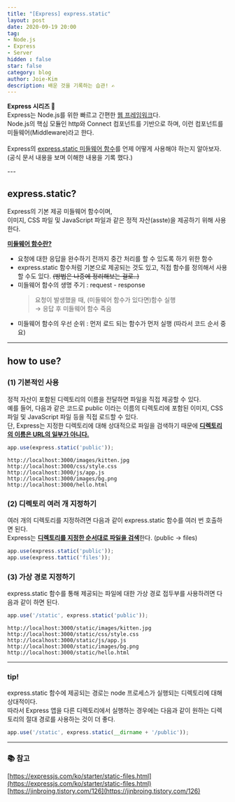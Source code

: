 ```yaml
---
title: "[Express] express.static"
layout: post
date: 2020-09-19 20:00
tag:
- Node.js
- Express
- Server
hidden : false
star: false
category: blog
author: Joie-Kim
description: 배운 것을 기록하는 습관! ✍️
---
```

<p>
<b>Express 시리즈 🐤</b><br>
Express는 Node.js를 위한 빠르고 간편한 <u>웹 프레임워크</u>다.<br>
Node.js의 핵심 모듈인 http와 Connect 컴포넌트를 기반으로 하며, 이런 컴포넌트를 미들웨어(Middleware)라고 한다.<br>
<br>
Express의 <u>express.static 미들웨어 함수</u>를 언제 어떻게 사용해야 하는지 알아보자.<br>
(공식 문서 내용을 보며 이해한 내용을 기록 했다.)
</p>
---

## express.static?

Express의 기본 제공 미들웨어 함수이며,<br>
이미지, CSS 파일 및 JavaScript 파일과 같은 정적 자산(asste)을 제공하기 위해 사용한다.

<u><b>미들웨어 함수란?</b></u>

 - 요청에 대한 응답을 완수하기 전까지 중간 처리를 할 수 있도록 하기 위한 함수
- express.static 함수처럼 기본으로 제공되는 것도 있고, 직접 함수를 정의해서 사용할 수도 있다. ~~(방법은 나중에 정리해보는 걸로..)~~
- 미들웨어 함수의 생명 주기 : request - response<br>
    > 요청이 발생했을 때, (미들웨어 함수가 있다면)함수 실행<br>→ 응답 후 미들웨어 함수 죽음
- 미들웨어 함수의 우선 순위 : 먼저 로드 되는 함수가 먼저 실행 (따라서 코드 순서 중요)

---

## how to use?
### (1) 기본적인 사용

정적 자산이 포함된 디렉토리의 이름을 전달하면 파일을 직접 제공할 수 있다.<br>
예를 들어, 다음과 같은 코드로 public 이라는 이름의 디렉토리에 포함된 이미지, CSS 파일 및 JavaScript 파일 등을 직접 로드할 수 있다.<br>
단, Express는 지정한 디렉토리에 대해 상대적으로 파일을 검색하기 때문에 <u><b>디렉토리의 이름은 URL의 일부가 아니다.</b></u>

```jsx
app.use(express.static('public'));
```

```
http://localhost:3000/images/kitten.jpg
http://localhost:3000/css/style.css
http://localhost:3000/js/app.js
http://localhost:3000/images/bg.png
http://localhost:3000/hello.html
```

### (2) 디렉토리 여러 개 지정하기

여러 개의 디렉토리를 지정하려면 다음과 같이 express.static 함수를 여러 번 호출하면 된다.<br>
Express는 <u><b>디렉토리를 지정한 순서대로 파일을 검색</b></u>한다. (public → files)

```jsx
app.use(express.static('public'));
app.use(express.tattic('files'));
```

### (3) 가상 경로 지정하기

express.static 함수를 통해 제공되는 파일에 대한 가상 경로 접두부를 사용하려면 다음과 같이 하면 된다.

```jsx
app.use('/static', express.static('public'));
```

```
http://localhost:3000/static/images/kitten.jpg
http://localhost:3000/static/css/style.css
http://localhost:3000/static/js/app.js
http://localhost:3000/static/images/bg.png
http://localhost:3000/static/hello.html
```

---

### tip!
express.static 함수에 제공되는 경로는 node 프로세스가 실행되는 디렉토리에 대해 상대적이다.<br>
따라서 Express 앱을 다른 디렉토리에서 실행하는 경우에는 다음과 같이 원하는 디렉토리의 절대 경로를 사용하는 것이 더 좋다.

```jsx
app.use('/static', express.static(__dirname + '/public'));
```

---

### 📚 참고

[https://expressjs.com/ko/starter/static-files.html](https://expressjs.com/ko/starter/static-files.html)
[https://jinbroing.tistory.com/126](https://jinbroing.tistory.com/126)